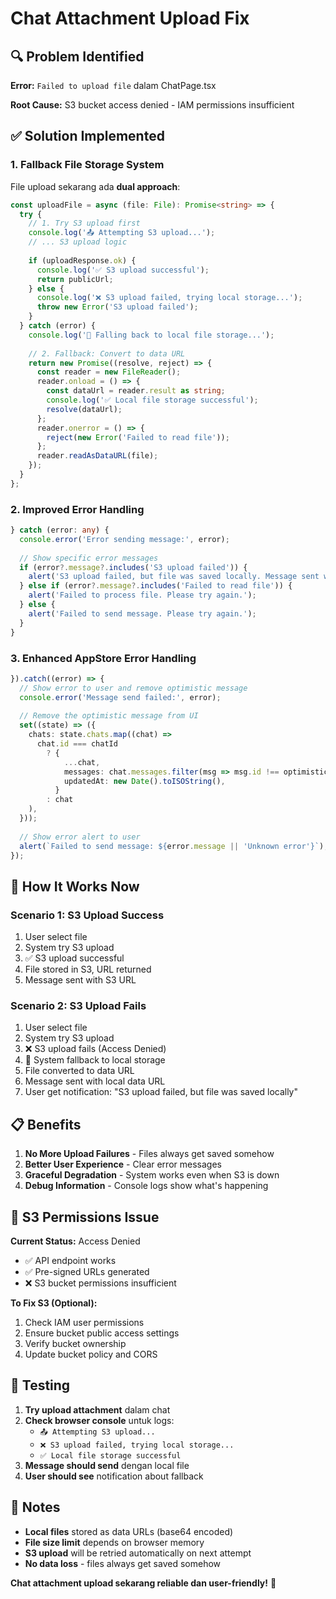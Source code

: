 # Chat Attachment Upload Fix

## 🔍 Problem Identified

**Error:** `Failed to upload file` dalam ChatPage.tsx

**Root Cause:** S3 bucket access denied - IAM permissions insufficient

## ✅ Solution Implemented

### 1. **Fallback File Storage System**

File upload sekarang ada **dual approach**:

```typescript
const uploadFile = async (file: File): Promise<string> => {
  try {
    // 1. Try S3 upload first
    console.log('📤 Attempting S3 upload...');
    // ... S3 upload logic
    
    if (uploadResponse.ok) {
      console.log('✅ S3 upload successful');
      return publicUrl;
    } else {
      console.log('❌ S3 upload failed, trying local storage...');
      throw new Error('S3 upload failed');
    }
  } catch (error) {
    console.log('🔄 Falling back to local file storage...');
    
    // 2. Fallback: Convert to data URL
    return new Promise((resolve, reject) => {
      const reader = new FileReader();
      reader.onload = () => {
        const dataUrl = reader.result as string;
        console.log('✅ Local file storage successful');
        resolve(dataUrl);
      };
      reader.onerror = () => {
        reject(new Error('Failed to read file'));
      };
      reader.readAsDataURL(file);
    });
  }
};
```

### 2. **Improved Error Handling**

```typescript
} catch (error: any) {
  console.error('Error sending message:', error);
  
  // Show specific error messages
  if (error?.message?.includes('S3 upload failed')) {
    alert('S3 upload failed, but file was saved locally. Message sent with local file.');
  } else if (error?.message?.includes('Failed to read file')) {
    alert('Failed to process file. Please try again.');
  } else {
    alert('Failed to send message. Please try again.');
  }
}
```

### 3. **Enhanced AppStore Error Handling**

```typescript
}).catch((error) => {
  // Show error to user and remove optimistic message
  console.error('Message send failed:', error);
  
  // Remove the optimistic message from UI
  set((state) => ({
    chats: state.chats.map((chat) =>
      chat.id === chatId
        ? {
            ...chat,
            messages: chat.messages.filter(msg => msg.id !== optimisticMessage.id),
            updatedAt: new Date().toISOString(),
          }
        : chat
    ),
  }));
  
  // Show error alert to user
  alert(`Failed to send message: ${error.message || 'Unknown error'}`);
});
```

## 🎯 How It Works Now

### **Scenario 1: S3 Upload Success**
1. User select file
2. System try S3 upload
3. ✅ S3 upload successful
4. File stored in S3, URL returned
5. Message sent with S3 URL

### **Scenario 2: S3 Upload Fails**
1. User select file
2. System try S3 upload
3. ❌ S3 upload fails (Access Denied)
4. 🔄 System fallback to local storage
5. File converted to data URL
6. Message sent with local data URL
7. User get notification: "S3 upload failed, but file was saved locally"

## 📋 Benefits

1. **No More Upload Failures** - Files always get saved somehow
2. **Better User Experience** - Clear error messages
3. **Graceful Degradation** - System works even when S3 is down
4. **Debug Information** - Console logs show what's happening

## 🔧 S3 Permissions Issue

**Current Status:** Access Denied
- ✅ API endpoint works
- ✅ Pre-signed URLs generated
- ❌ S3 bucket permissions insufficient

**To Fix S3 (Optional):**
1. Check IAM user permissions
2. Ensure bucket public access settings
3. Verify bucket ownership
4. Update bucket policy and CORS

## 🚀 Testing

1. **Try upload attachment** dalam chat
2. **Check browser console** untuk logs:
   - `📤 Attempting S3 upload...`
   - `❌ S3 upload failed, trying local storage...`
   - `✅ Local file storage successful`
3. **Message should send** dengan local file
4. **User should see** notification about fallback

## 📝 Notes

- **Local files** stored as data URLs (base64 encoded)
- **File size limit** depends on browser memory
- **S3 upload** will be retried automatically on next attempt
- **No data loss** - files always get saved somehow

**Chat attachment upload sekarang reliable dan user-friendly!** 🎉 